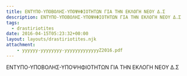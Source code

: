 ```yaml
---
title: ΕΝΤΥΠΟ-ΥΠΟΒΟΛΗΣ-ΥΠΟΨΗΦΙΟΤΗΤΩΝ ΓΙΑ ΤΗΝ ΕΚΛΟΓΗ ΝΕΟΥ Δ.Σ
description: ΕΝΤΥΠΟ-ΥΠΟΒΟΛΗΣ-ΥΠΟΨΗΦΙΟΤΗΤΩΝ ΓΙΑ ΤΗΝ ΕΚΛΟΓΗ ΝΕΟΥ Δ.Σ
tags:
  - drastiriotites
date: 2016-04-15T05:23:32+00:00
layout: layouts/drastiriotites.njk
attachment:
    - yyyyyy-yyyyyyyy-yyyyyyyyyyyyyZ2016.pdf
---
```

ΕΝΤΥΠΟ-ΥΠΟΒΟΛΗΣ-ΥΠΟΨΗΦΙΟΤΗΤΩΝ ΓΙΑ ΤΗΝ ΕΚΛΟΓΗ ΝΕΟΥ Δ.Σ
<!-- excerpt -->

